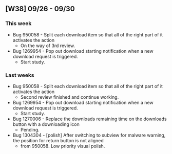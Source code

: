 ## [W38] 09/26 - 09/30 ##

### This week ###
- Bug 950058 - Split each download item so that all of the right part of it activates the action
  - On the way of 3rd review.
- Bug 1269954 - Pop out download starting notification when a new download request is triggered.
  - Start study.


### Last weeks ###
- Bug 950058 - Split each download item so that all of the right part of it activates the action
  - Second review finished and continue working.
- Bug 1269954 - Pop out download starting notification when a new download request is triggered.
  - Start study.
- Bug 1270006 - Replace the downloads remaining time on the downloads button with a downloading icon
  - Pending.
- Bug 1304304 - [polish] After switching to subview for malware warning, the position for return button is not aligned
  - from 950058. Low priority visual polish.
